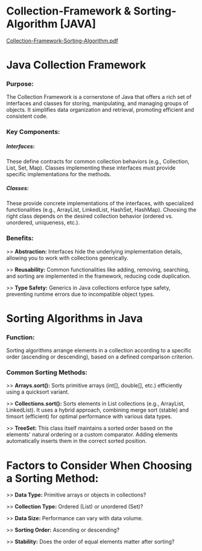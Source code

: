 # Collection-Framework & Sorting-Algorithm [JAVA]

[Collection-Framework-Sorting-Algorithm.pdf](https://github.com/Hasitha-Chathurangapriya/Collection-Framework-Sorting-Algorithm-JAVA-/files/15196857/Collection-Framework-Sorting-Algorithm.pdf)

<h1>Java Collection Framework</h1>
<h3>Purpose:</h3>
<p>The Collection Framework is a cornerstone of Java that offers a rich set of interfaces and classes for storing, manipulating, and managing groups of objects. It simplifies data organization and retrieval, promoting efficient and consistent code.</p>

<h3>Key Components:</h3>
<h5>Interfaces:</h5>
<p>These define contracts for common collection behaviors (e.g., Collection, List, Set, Map). Classes implementing these interfaces must provide specific implementations for the methods.</p>

<h5>Classes:</h5>
<p>These provide concrete implementations of the interfaces, with specialized functionalities (e.g., ArrayList, LinkedList, HashSet, HashMap). Choosing the right class depends on the desired collection behavior (ordered vs. unordered, uniqueness, etc.).</p>

<h3>Benefits:</h3>
<p>>> <b>Abstraction:</b> Interfaces hide the underlying implementation details, allowing you to work with collections generically.</p>
<p>>> <b>Reusability:</b> Common functionalities like adding, removing, searching, and sorting are implemented in the framework, reducing code duplication.</p>
<p>>> <b>Type Safety:</b> Generics in Java collections enforce type safety, preventing runtime errors due to incompatible object types.</p>

<h1>Sorting Algorithms in Java</h1>
<h3>Function:</h3>
<p>Sorting algorithms arrange elements in a collection according to a specific order (ascending or descending), based on a defined comparison criterion.</p>

<h3>Common Sorting Methods:</h3>
<p>>> <b>Arrays.sort():</b> Sorts primitive arrays (int[], double[], etc.) efficiently using a quicksort variant.</p>
<p>>> <b>Collections.sort():</b> Sorts elements in List collections (e.g., ArrayList, LinkedList). It uses a hybrid approach, combining merge sort (stable) and timsort (efficient) for optimal performance with various data types.</p>
<p>>> <b>TreeSet:</b> This class itself maintains a sorted order based on the elements' natural ordering or a custom comparator. Adding elements automatically inserts them in the correct sorted position.</p>

<h1>Factors to Consider When Choosing a Sorting Method:</h1>
<p>>> <b>Data Type:</b> Primitive arrays or objects in collections?</p>
<p>>> <b>Collection Type:</b> Ordered (List) or unordered (Set)?</p>
<p>>> <b>Data Size:</b> Performance can vary with data volume.</p>
<p>>> <b>Sorting Order:</b> Ascending or descending?</p>
<p>>> <b>Stability:</b> Does the order of equal elements matter after sorting?</p>


